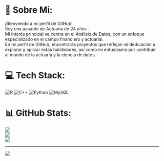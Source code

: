 # 💫 Sobre Mi:
¡Bienvenido a mi perfil de GitHub! <br>Soy una pasante de Actuaría de 24 años .<br>Mi interés principal se centra en el Análisis de Datos, con un enfoque especializado en el campo financiero y actuarial.<br>En mi perfil de GitHub, encontrarás proyectos que reflejan mi dedicación a explorar y aplicar estas habilidades, así como mi entusiasmo por contribuir al mundo de la actuaría y la ciencia de datos. 


# 💻 Tech Stack:
![R](https://img.shields.io/badge/r-%23276DC3.svg?style=for-the-badge&logo=r&logoColor=white) ![C++](https://img.shields.io/badge/c++-%2300599C.svg?style=for-the-badge&logo=c%2B%2B&logoColor=white) ![Python](https://img.shields.io/badge/python-3670A0?style=for-the-badge&logo=python&logoColor=ffdd54) ![MySQL](https://img.shields.io/badge/mysql-%2300000f.svg?style=for-the-badge&logo=mysql&logoColor=white)
# 📊 GitHub Stats:
![](https://github-readme-stats.vercel.app/api?username=AyalaR-Act&theme=dark&hide_border=false&include_all_commits=false&count_private=false)<br/>
![](https://github-readme-streak-stats.herokuapp.com/?user=AyalaR-Act&theme=dark&hide_border=false)<br/>
![](https://github-readme-stats.vercel.app/api/top-langs/?username=AyalaR-Act&theme=dark&hide_border=false&include_all_commits=false&count_private=false&layout=compact)

---
[![](https://visitcount.itsvg.in/api?id=AyalaR-Act&icon=0&color=0)](https://visitcount.itsvg.in)

<!-- Proudly created with GPRM ( https://gprm.itsvg.in ) -->
